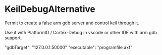 # KeilDebugAlternative
Permit to create a false arm gdb server and control keil through it.

Use it with PlatformIO / Cortex-Debug in vscode or other IDE with arm gdb support.

"gdbTarget": "127.0.0.1:50000"
"executable": "programfile.axf"
